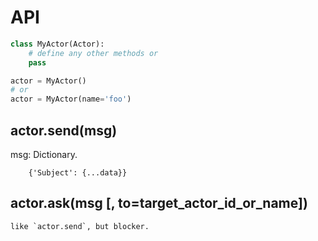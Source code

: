 # API

```py
class MyActor(Actor):
    # define any other methods or
    pass

actor = MyActor()
# or
actor = MyActor(name='foo')
```

## actor.send(msg)

msg: Dictionary.

        {'Subject': {...data}}

## actor.ask(msg [, to=target_actor_id_or_name])

    like `actor.send`, but blocker.


